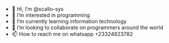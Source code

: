 - 👋 Hi, I’m @scallo-sys
- 👀 I’m interested in programming
- 🌱 I’m currently learning information technology
- 💞️ I’m looking to collaborate on programmers around the world
- 📫 How to reach me on whatsapp +23324823782
<!---
scallo-sys/scallo-sys is a ✨ special ✨ repository because its `README.md` (this file) appears on your GitHub profile.
You can click the Preview link to take a look at your changes.
--->
